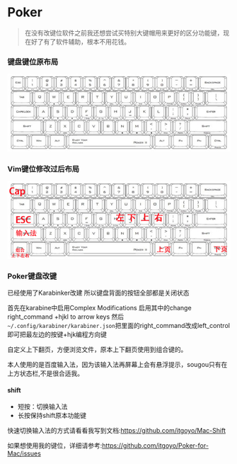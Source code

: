 # Poker
>在没有改键位软件之前我还想尝试买特别大键帽用来更好的区分功能键，现在好了有了软件辅助，根本不用花钱。


### 键盘键位原布局

![](/poker.jpeg)

### Vim键位修改过后布局

![](/poker_change.png)

### Poker键盘改键

已经使用了Karabinker改建
所以键盘背面的按钮全部都是关闭状态

首先在karabine中启用Complex Modifications 启用其中的change right_command +hjkl to arrow keys
然后`~/.config/karabiner/karabiner.json`把里面的right_command改成left_control即可把最左边的按键+hjk编程方向键

自定义上下翻页，方便浏览文件，原本上下翻页使用到组合键的。

本人使用的是百度输入法，因为该输入法再屏幕上会有悬浮提示，sougou只有在上方状态栏,不是很合适我。

#### shift
- 短按：切换输入法
- 长按保持shift原本功能键

快速切换输入法的方式请看看我写到文档:https://github.com/itgoyo/Mac-Shift

如果想使用我的键位，详细请参考:https://github.com/itgoyo/Poker-for-Mac/issues

